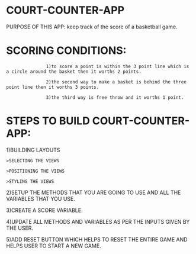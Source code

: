 # COURT-COUNTER-APP
PURPOSE OF THIS APP: keep track of the score of a basketball game.
 

# SCORING CONDITIONS:
                   1)to score a point is within the 3 point line which is a circle around the basket then it worths 2 points.
                    
                   2)the second way to make a basket is behind the three point line then it worths 3 points.
                    
                   3)the third way is free throw and it worths 1 point.
                    
                   
# STEPS TO BUILD COURT-COUNTER-APP:
 
  1)BUILDING LAYOUTS
   
    >SELECTING THE VIEWS
     
    >POSITIONING THE VIEWS
     
    >STYLING THE VIEWS
     
 2)SETUP THE METHODS THAT YOU ARE GOING TO USE AND ALL THE VARIABLES THAT YOU USE.
  
 3)CREATE A SCORE VARIABLE.
  
 4)UPDATE ALL METHODS AND VARIABLES AS PER THE INPUTS GIVEN BY THE USER.
  
 5)ADD RESET BUTTON WHICH HELPS TO RESET THE ENTIRE GAME AND HELPS USER TO START A NEW GAME.
